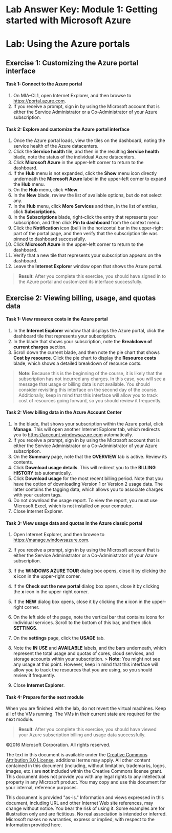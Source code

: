 # Lab Answer Key:  Module 1: Getting started with Microsoft Azure
# Lab: Using the Azure portals
  
## Exercise 1: Customizing the Azure portal interface
  
#### Task 1: Connect to the Azure portal
  
1.   On MIA-CL1, open Internet Explorer, and then browse to https://portal.azure.com. 
2.   If you receive a prompt, sign in by using the Microsoft account that is either the Service Administrator or a Co-Administrator of your Azure subscription. 


#### Task 2: Explore and customize the Azure portal interface
  
1.   Once the Azure portal loads, view the tiles on the dashboard, noting the service health of the Azure datacenters.
2.   Click the  **Service health** tile, and then in the resulting **Service health** blade, note the status of the individual Azure datacenters.
3.   Click  **Microsoft Azure** in the upper-left corner to return to the dashboard.
4.   If the  **Hub** menu is not expanded, click the **Show** menu icon directly underneath the **Microsoft Azure** label in the upper-left corner to expand the **Hub** menu.
5.   On the  **Hub** menu, click **+New**.
6.   In the  **New** blade, review the list of available options, but do not select any.
7.   In the  **Hub** menu, click **More Services** and then, in the list of entries, click **Subscriptions**.
8.   In the  **Subscriptions** blade, right-click the entry that represents your subscription, and then click **Pin to dashboard** from the context menu.
9.   Click the  **Notification** icon (bell) in the horizontal bar in the upper-right part of the portal page, and then verify that the subscription tile was pinned to dashboard successfully.
10.   Click  **Microsoft Azure** in the upper-left corner to return to the dashboard.
11.   Verify that a new tile that represents your subscription appears on the dashboard.
12.   Leave the  **Internet Explorer** window open that shows the Azure portal.

>  **Result**: After you complete this exercise, you should have signed in to the Azure portal and customized its interface successfully.


## Exercise 2: Viewing billing, usage, and quotas data
  
#### Task 1: View resource costs in the Azure portal
  
1.   In the  **Internet Explorer** window that displays the Azure portal, click the dashboard tile that represents your subscription.
2.   In the blade that shows your subscription, note the  **Breakdown of current charges** section.
3.   Scroll down the current blade, and then note the pie chart that shows  **Cost by resource**. Click the pie chart to display the  **Resource costs** blade, which shows a detailed breakdown of resource costs.
>  **Note:** Because this is the beginning of the course, it is likely that the subscription has not incurred any charges. In this case, you will see a message that usage or billing data is not available. You should consider revisiting this interface on the second day of the course. Additionally, keep in mind that this interface will allow you to track cost of resources going forward, so you should review it frequently.


#### Task 2: View billing data in the Azure Account Center
  
1.   In the blade, that shows your subscription within the Azure portal, click  **Manage**. This will open another Internet Explorer tab, which redirects you to https://account.windowsazure.com automatically.
2.   If you receive a prompt, sign in by using the Microsoft account that is either the Service Administrator or a Co-Administrator of your Azure subscription.
3.   On the  **Summary** page, note that the **OVERVIEW** tab is active. Review its contents.
4.   Click  **Download usage details**. This will redirect you to the  **BILLING HISTORY** tab automatically.
5.   Click  **Download usage** for the most recent billing period. Note that you have the option of downloading Version 1 or Version 2 usage data. The latter contains the tagging data, which allows you to associate charges with your custom tags.
6.   Do not download the usage report. To view the report, you must use Microsoft Excel, which is not installed on your computer.
7.   Close Internet Explorer.


#### Task 3: View usage data and quotas in the Azure classic portal
  
1.   Open Internet Explorer, and then browse to https://manage.windowsazure.com. 
2.   If you receive a prompt, sign in by using the Microsoft account that is either the Service Administrator or a Co-Administrator of your Azure subscription. 
3.   If the  **WINDOWS AZURE TOUR** dialog box opens, close it by clicking the **x** icon in the upper-right corner.
4.   If the  **Check out the new portal** dialog box opens, close it by clicking the **x** icon in the upper-right corner.
5.   If the  **NEW** dialog box opens, close it by clicking the **x** icon in the upper-right corner.
6.   On the left side of the page, note the vertical bar that contains icons for individual services. Scroll to the bottom of this bar, and then click  **SETTINGS**.
7.   On the  **settings** page, click the **USAGE** tab.
8.   Note the  **IN USE** and **AVAILABLE** labels, and the bars underneath, which represent the total usage and quotas of cores, cloud services, and storage accounts within your subscription.
    >  **Note:** You might not see any usage at this point. However, keep in mind that this interface will allow you to track the resources that you are using, so you should review it frequently.

9.   Close  **Internet Explorer**.


#### Task 4: Prepare for the next module
  
When you are finished with the lab, do not revert the virtual machines. Keep all of the VMs running. The VMs in their current state are required for the next module.

>  **Result**: After you complete this exercise, you should have viewed your Azure subscription billing and usage data successfully.



©2016 Microsoft Corporation. All rights reserved.

The text in this document is available under the [Creative Commons Attribution 3.0 License](https://creativecommons.org/licenses/by/3.0/legalcode "Creative Commons Attribution 3.0 License"), additional terms may apply.  All other content contained in this document (including, without limitation, trademarks, logos, images, etc.) are **not** included within the Creative Commons license grant.  This document does not provide you with any legal rights to any intellectual property in any Microsoft product. You may copy and use this document for your internal, reference purposes.

This document is provided "as-is." Information and views expressed in this document, including URL and other Internet Web site references, may change without notice. You bear the risk of using it. Some examples are for illustration only and are fictitious. No real association is intended or inferred. Microsoft makes no warranties, express or implied, with respect to the information provided here.

  
